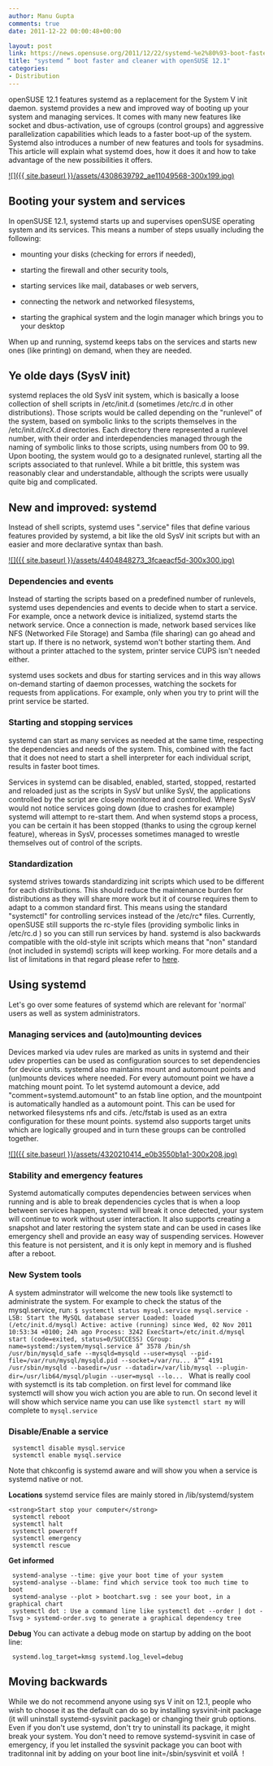 ```yaml
---
author: Manu Gupta
comments: true
date: 2011-12-22 00:00:48+00:00

layout: post
link: https://news.opensuse.org/2011/12/22/systemd-%e2%80%93-boot-faster-and-cleaner-with-opensuse-12-1/
title: "systemd “ boot faster and cleaner with openSUSE 12.1"
categories:
- Distribution
---
```

openSUSE 12.1 features systemd as a replacement for the System V init daemon. systemd provides a new and improved way of booting up your system and managing services. It comes with many new features like socket and dbus-activation, use of cgroups (control groups) and aggressive parallelization capabilities which leads to a faster boot-up of the system. Systemd also introduces a number of new features and tools for sysadmins. This article will explain what systemd does, how it does it and how to take advantage of the new possibilities it offers.
<!-- more -->
[![]({{ site.baseurl }}/assets/4308639792_ae11049568-300x199.jpg)](https://news.opensuse.org/2011/12/22/systemd-%e2%80%93-boot-faster-and-cleaner-with-opensuse-12-1/4308639792_ae11049568/)


## Booting your system and services


In openSUSE 12.1, systemd starts up and supervises openSUSE operating system and its services. This means a number of steps usually including the following:



	
  * mounting your disks (checking for errors if needed),

	
  * starting the firewall and other security tools,

	
  * starting services like mail, databases or web servers,

	
  * connecting the network and networked filesystems,

	
  * starting the graphical system and the login manager which brings you to your desktop


When up and running, systemd keeps tabs on the services and starts new ones (like printing) on demand, when they are needed.


## Ye olde days (SysV init)


systemd replaces the old SysV init system, which is basically a loose collection of shell scripts in /etc/init.d (sometimes /etc/rc.d in other distributions). Those scripts would be called depending on the "runlevel" of the system, based on symbolic links to the scripts themselves in the /etc/init.d/rcX.d directories. Each directory there represented a runlevel number, with their order and interdependencies managed through the naming of symbolic links to those scripts, using numbers from 00 to 99. Upon booting, the system would go to a designated runlevel, starting all the scripts associated to that runlevel. While a bit brittle, this system was reasonably clear and understandable, although the scripts were usually quite big and complicated.


## New and improved: systemd


Instead of shell scripts, systemd uses ".service" files that define various features provided by systemd, a bit like the old SysV init scripts but with an easier and more declarative syntax than bash.

[![]({{ site.baseurl }}/assets/4404848273_3fcaeacf5d-300x300.jpg)](https://news.opensuse.org/2011/12/22/systemd-%e2%80%93-boot-faster-and-cleaner-with-opensuse-12-1/4404848273_3fcaeacf5d/)


### Dependencies and events


Instead of starting the scripts based on a predefined number of runlevels, systemd uses dependencies and events to decide when to start a service. For example, once a network device is initialized, systemd starts the network service. Once a connection is made, network based services like NFS (Networked File Storage) and Samba (file sharing) can go ahead and start up. If there is no network, systemd won't bother starting them. And without a printer attached to the system, printer service CUPS isn't needed either.

systemd uses sockets and dbus for starting services and in this way allows on-demand starting of daemon processes, watching the sockets for requests from applications. For example, only when you try to print will the print service be started.


### Starting and stopping services


systemd can start as many services as needed at the same time, respecting the dependencies and needs of the system. This, combined with the fact that it does not need to start a shell interpreter for each individual script, results in faster boot times.

Services in systemd can be disabled, enabled, started, stopped, restarted and reloaded just as the scripts in SysV but unlike SysV, the applications controlled by the script are closely monitored and controlled. Where SysV would not notice services going down (due to crashes for example) systemd will attempt to re-start them. And when systemd stops a process, you can be certain it has been stopped (thanks to using the cgroup kernel feature), whereas in SysV, processes sometimes managed to wrestle themselves out of control of the scripts.


### Standardization


systemd strives towards standardizing init scripts which used to be different for each distributions. This should reduce the maintenance burden for distributions as they will share more work but it of course requires them to adapt to a common standard first. This means using the standard "systemctl" for controlling services instead of the /etc/rc* files. Currently, openSUSE still supports the rc-style files (providing symbolic links in /etc/rc.d ) so you can still run services by hand. systemd is also backwards compatible with the old-style init scripts which means that "non" standard (not included in systemd) scripts will keep working. For more details and a list of limitations in that regard please refer to [here](http://www.freedesktop.org/wiki/Software/systemd/Incompatibilities).


## Using systemd


Let's go over some features of systemd which are relevant for 'normal' users as well as system administrators.


### Managing services and (auto)mounting devices


Devices marked via udev rules are marked as units in systemd and their udev properties can be used as configuration sources to set dependencies for device units. systemd also maintains mount and automount points and (un)mounts devices where needed. For every automount point we have a matching mount point. To let systemd automount a device, add "comment=systemd.automount" to an fstab line option, and the mountpoint is automatically handled as a automount point. This can be used for networked filesystems nfs and cifs. /etc/fstab is used as an extra configuration for these mount points. systemd also supports target units which are logically grouped and in turn these groups can be controlled together.

[![]({{ site.baseurl }}/assets/4320210414_e0b3550b1a1-300x208.jpg)](https://news.opensuse.org/2011/12/22/systemd-%e2%80%93-boot-faster-and-cleaner-with-opensuse-12-1/4320210414_e0b3550b1a/)


### Stability and emergency features


Systemd automatically computes dependencies between services when running and is able to break dependencies cycles that is when a loop between services happen, systemd will break it once detected, your system will continue to work without user interaction. It also supports creating a snapshot and later restoring the system state and can be used in cases like emergency shell and provide an easy way of suspending services. However this feature is not persistent, and it is only kept in memory and is flushed after a reboot.


### New System tools


A system adminstrator will welcome the new tools like systemctl to administrate the system. For example to check the status of the mysql.service, run:
`$ systemctl status mysql.service
mysql.service - LSB: Start the MySQL database server
Loaded: loaded (/etc/init.d/mysql)
Active: active (running) since Wed, 02 Nov 2011 10:53:34 +0100; 24h ago
Process: 3242 ExecStart=/etc/init.d/mysql start (code=exited, status=0/SUCCESS)
CGroup: name=systemd:/system/mysql.service
â” 3578 /bin/sh /usr/bin/mysqld_safe --mysqld=mysqld --user=mysql --pid-file=/var/run/mysql/mysqld.pid --socket=/var/ru...
â”” 4191 /usr/sbin/mysqld --basedir=/usr --datadir=/var/lib/mysql --plugin-dir=/usr/lib64/mysql/plugin --user=mysql --lo...
`
What is really cool with systemctl is its tab completion. on first level for command like systemctl will show you wich action you are able to run. On second level it will show which service name you can use like `systemctl start my` will complete to `mysql.service`


### Disable/Enable a service



    
     systemctl disable mysql.service
     systemctl enable mysql.service


Note that chkconfig is systemd aware and will show you when a service is systemd native or not.

**Locations**
systemd service files are mainly stored in /lib/systemd/system

    
    <strong>Start stop your computer</strong>
     systemctl reboot
     systemctl halt
     systemctl poweroff
     systemctl emergency
     systemctl rescue


**Get informed**

    
     systemd-analyse --time: give your boot time of your system
     systemd-analyse --blame: find which service took too much time to boot
     systemd-analyse --plot > bootchart.svg : see your boot, in a graphical chart
     systemctl dot : Use a command line like systemctl dot --order | dot -Tsvg > systemd-order.svg to generate a graphical dependency tree


**Debug**
You can activate a debug mode on startup by adding on the boot line:

    
     systemd.log_target=kmsg systemd.log_level=debug




## Moving backwards


While we do not recommend anyone using sys V init on 12.1, people who wish to choose it as the default can do so by installing sysvinit-init package (it will uninstall systemd-sysvinit package) or changing their grub options. Even if you don't use systemd, don't try to uninstall its package, it might break your system. You don't need to remove systemd-sysvinit in case of emergency, if you let installed the sysvinit package you can boot with traditonnal init by adding on your boot line init=/sbin/sysvinit et voilÃ  !		
